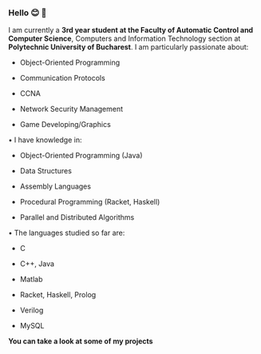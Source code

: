 ### Hello :blush: :floppy_disk:
I am currently a **3rd year student at the Faculty of Automatic Control and Computer Science**, Computers and Information Technology section at **Polytechnic University of Bucharest**.
I am particularly passionate about:

* Object-Oriented Programming

* Communication Protocols

* CCNA 

* Network Security Management

* Game Developing/Graphics


• I have knowledge in: 


* Object-Oriented Programming (Java)


* Data Structures


* Assembly Languages


* Procedural Programming (Racket, Haskell)


* Parallel and Distributed Algorithms


• The languages studied so far are: 


- C

- C++, Java

- Matlab 

- Racket, Haskell, Prolog

- Verilog

- MySQL

**You can take a look at some of my projects**
